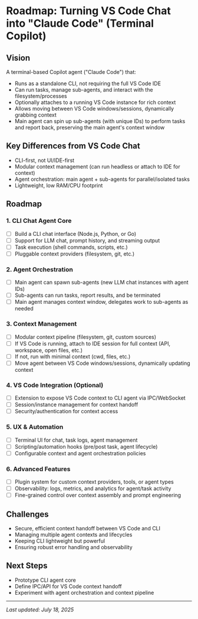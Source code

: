 # Roadmap: Turning VS Code Chat into "Claude Code" (Terminal Copilot)

## Vision
A terminal-based Copilot agent ("Claude Code") that:
- Runs as a standalone CLI, not requiring the full VS Code IDE
- Can run tasks, manage sub-agents, and interact with the filesystem/processes
- Optionally attaches to a running VS Code instance for rich context
- Allows moving between VS Code windows/sessions, dynamically grabbing context
- Main agent can spin up sub-agents (with unique IDs) to perform tasks and report back, preserving the main agent's context window

## Key Differences from VS Code Chat
- CLI-first, not UI/IDE-first
- Modular context management (can run headless or attach to IDE for context)
- Agent orchestration: main agent + sub-agents for parallel/isolated tasks
- Lightweight, low RAM/CPU footprint

## Roadmap

### 1. CLI Chat Agent Core
- [ ] Build a CLI chat interface (Node.js, Python, or Go)
- [ ] Support for LLM chat, prompt history, and streaming output
- [ ] Task execution (shell commands, scripts, etc.)
- [ ] Pluggable context providers (filesystem, git, etc.)

### 2. Agent Orchestration
- [ ] Main agent can spawn sub-agents (new LLM chat instances with agent IDs)
- [ ] Sub-agents can run tasks, report results, and be terminated
- [ ] Main agent manages context window, delegates work to sub-agents as needed

### 3. Context Management
- [ ] Modular context pipeline (filesystem, git, custom sources)
- [ ] If VS Code is running, attach to IDE session for full context (API, workspace, open files, etc.)
- [ ] If not, run with minimal context (cwd, files, etc.)
- [ ] Move agent between VS Code windows/sessions, dynamically updating context

### 4. VS Code Integration (Optional)
- [ ] Extension to expose VS Code context to CLI agent via IPC/WebSocket
- [ ] Session/instance management for context handoff
- [ ] Security/authentication for context access

### 5. UX & Automation
- [ ] Terminal UI for chat, task logs, agent management
- [ ] Scripting/automation hooks (pre/post task, agent lifecycle)
- [ ] Configurable context and agent orchestration policies

### 6. Advanced Features
- [ ] Plugin system for custom context providers, tools, or agent types
- [ ] Observability: logs, metrics, and analytics for agent/task activity
- [ ] Fine-grained control over context assembly and prompt engineering

## Challenges
- Secure, efficient context handoff between VS Code and CLI
- Managing multiple agent contexts and lifecycles
- Keeping CLI lightweight but powerful
- Ensuring robust error handling and observability

## Next Steps
- Prototype CLI agent core
- Define IPC/API for VS Code context handoff
- Experiment with agent orchestration and context pipeline

---

_Last updated: July 18, 2025_

